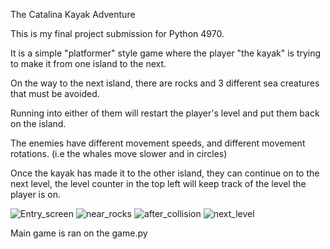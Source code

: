 The Catalina Kayak Adventure

This is my final project submission for Python 4970.

It is a simple "platformer" style game where the player "the kayak" is trying to make it from one island to the next.

On the way to the next island, there are rocks and 3 different sea creatures that must be avoided.

Running into either of them will restart the player's level and put them back on the island.

The enemies have different movement speeds, and different movement rotations. (i.e the whales move slower and in circles)

Once the kayak has made it to the other island, they can continue on to the next level, the level counter in the top left will keep track of the level the player is on. 


![Entry_screen](https://user-images.githubusercontent.com/87054001/233895766-0c36f6a9-99dc-4cef-9ccc-cc4a6b095508.PNG)
![near_rocks](https://user-images.githubusercontent.com/87054001/233895767-b3216a03-edb1-410e-b925-43d8ebd7139b.PNG)
![after_collision](https://user-images.githubusercontent.com/87054001/233895765-c0558988-7baa-4996-a8c3-ec01b0d641bb.PNG)
![next_level](https://user-images.githubusercontent.com/87054001/233895769-785fe115-87a4-4848-a3ea-f639fc3605bd.PNG)


Main game is ran on the game.py
